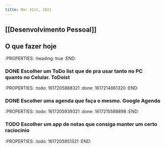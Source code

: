 ```yaml
---
title: Mar 31st, 2021
---
```


## [[Desenvolvimento Pessoal]]
##
## O que fazer hoje
:PROPERTIES:
:heading: true
:END:
### DONE Escolher um ToDo list que de pra usar tanto no PC quanto no Celular. **ToDoist**
:PROPERTIES:
:todo: 1617205888321
:done: 1617214661320
:END:
### DONE Escolher uma agenda que faça o mesmo. Google Agenda
:PROPERTIES:
:todo: 1617205939321
:done: 1617215588898
:END:
### TODO Escolher um app de notas que consiga manter um certo raciocinio
:PROPERTIES:
:todo: 1617205951321
:END:
